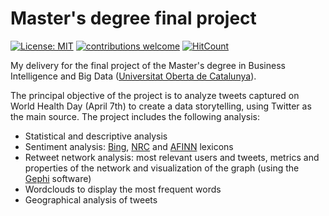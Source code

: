 # Master's degree final project

<!-- badges: start -->
[![License: MIT](https://img.shields.io/badge/License-MIT-blue.svg)](https://opensource.org/licenses/MIT)
[![contributions welcome](https://img.shields.io/badge/contributions-welcome-brightgreen.svg?style=flat)](https://github.com/dwyl/esta/issues)
[![HitCount](http://hits.dwyl.com/xavivg91/master-degree-final-project.svg)](http://hits.dwyl.com/xavivg91/master-degree-final-project)
<!-- badges: end -->

My delivery for the final project of the Master's degree in Business Intelligence and Big Data ([Universitat Oberta de Catalunya](https://www.uoc.edu/portal/en/index.html)).

The principal objective of the project is to analyze tweets captured on World Health Day (April 7th) to create a data storytelling, using Twitter as the main source. The project includes the following analysis:

* Statistical and descriptive analysis
* Sentiment analysis: [Bing](https://www.cs.uic.edu/~liub/FBS/sentiment-analysis.html), [NRC](http://saifmohammad.com/WebPages/NRC-Emotion-Lexicon.htm) and [AFINN](http://www2.imm.dtu.dk/pubdb/views/publication_details.php?id=6010) lexicons
* Retweet network analysis: most relevant users and tweets, metrics and properties of the network and visualization of the graph (using the [Gephi](https://gephi.org/) software)
* Wordclouds to display the most frequent words
* Geographical analysis of tweets 
